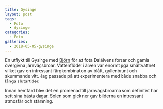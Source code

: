 ```yaml
---
title: Gysinge
layout: post
tags:
  - Foto
  - Gysinge
categories:
  - Foto
galleries: 
  - 2018-05-05-gysinge
---
```


En utflykt till Gysinge med [Björn](https://www.instagram.com/bjornalm41) för att fota Dalälvens forsar och gamla övergivna järnvägsbroar. Vattenflödet i älven var enormt pga smältvattnet vilket gav en intressant färgkombination av blått, gyllenbrunt och skummande vitt. Jag passade på att experimentera med både snabba och långa slutartider.

Innan hemfärd blev det en promenad till järnvägsbroarna som definitivt har sett sina bästa dagar. Solen som gick ner gav bilderna en intressant atmosfär och stämning.
